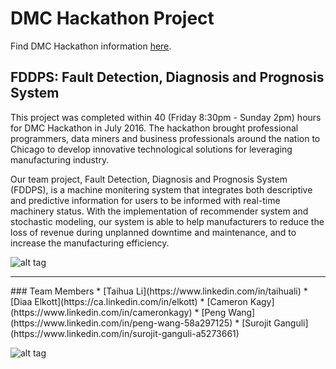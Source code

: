 # DMC Hackathon Project
Find DMC Hackathon information [here](http://hackdmc.org).

## FDDPS: Fault Detection, Diagnosis and Prognosis System
This project was completed within 40 (Friday 8:30pm - Sunday 2pm) hours for DMC Hackathon in July 2016. The hackathon brought professional programmers, data miners and business professionals around the nation to Chicago to develop innovative technological solutions for leveraging manufacturing industry.

Our team project, Fault Detection, Diagnosis and Prognosis System (FDDPS), is a machine monitering system that integrates both descriptive and predictive information for users to be informed with real-time machinery status. With the implementation of recommender system and stochastic modeling, our system is able to help manufacturers to reduce the loss of revenue during unplanned downtime and maintenance, and to increase the manufacturing efficiency.

![alt tag](https://pbs.twimg.com/media/CnlaJoGWIAE6axs.jpg)
<hr>
### Team Members
* [Taihua Li](https://www.linkedin.com/in/taihuali)
* [Diaa Elkott](https://ca.linkedin.com/in/elkott)
* [Cameron Kagy](https://www.linkedin.com/in/cameronkagy)
* [Peng Wang](https://www.linkedin.com/in/peng-wang-58a297125)
* [Surojit Ganguli](https://www.linkedin.com/in/surojit-ganguli-a5273661)

![alt tag](https://pbs.twimg.com/media/CnnfanvXgAAzhu4.jpg)
